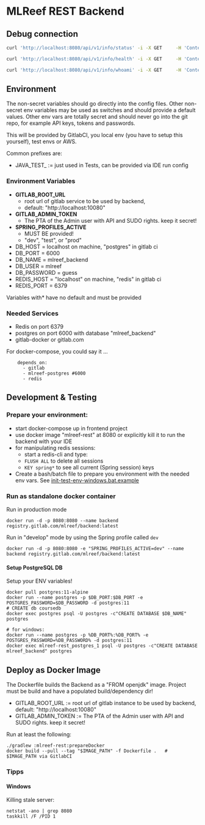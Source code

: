 # MLReef REST Backend

## Debug connection

```bash
curl 'http://localhost:8080/api/v1/info/status' -i -X GET     -H 'Content-Type: application/json'    -H 'Accept: application/json' 
```

```bash
curl 'http://localhost:8080/api/v1/info/health' -i -X GET     -H 'Content-Type: application/json'    -H 'Accept: application/json' 
```

```bash
curl 'http://localhost:8080/api/v1/info/whoami' -i -X GET     -H 'Content-Type: application/json'    -H 'Accept: application/json' 
```

## Environment

The non-secret variables should go directly into the config files.
Other non-secret env variables may be used as switches and should provide a default values.
Other env vars are totally secret and should never go into the git repo, for example API keys, tokens and passwords.

This will be provided by GitlabCI, you local env (you have to setup this yourself), test envs or AWS.

Common prefixes are:
* JAVA_TEST_ := just used in Tests, can be provided via IDE run config

### Environment Variables

* **GITLAB_ROOT_URL** 
  * root url of gitlab service to be used by backend, 
  * default: "http://localhost:10080"
* **GITLAB_ADMIN_TOKEN** 
  * The PTA of the Admin user with API and SUDO rights. keep it secret!
* **SPRING_PROFILES_ACTIVE** 
  * MUST BE provided! 
  * "dev", "test",  or "prod"
* DB_HOST = localhost on machine, "postgres" in gitlab ci
* DB_PORT = 6000
* DB_NAME = mlreef_backend
* DB_USER = mlreef
* DB_PASSWORD = guess
* REDIS_HOST = "localhost" on machine, "redis" in gitlab ci
* REDIS_PORT = 6379

Variables with* have no default and must be provided
  
### Needed Services

* Redis on port 6379
* postgres on port 6000 with database "mlreef_backend"
* gitlab-docker or gitlab.com

For docker-compose, you could say it ...

```
    depends_on:
      - gitlab
      - mlreef-postgres #6000
      - redis
```

## Development & Testing


### Prepare your environment:

* start docker-compose up in frontend project
* use docker image "mlreef-rest" at 8080 or explicitly kill it to run the backend with your IDE
* for manipulating redis sessions:
  * start a redis-cli and type:
  * ```FLUSH ALL``` to delete all sessions
  * ```KEY spring*``` to see all current (Spring session) keys 
* Create a bash/batch file to prepare you environment with the needed env vars. See [init-test-env-windows.bat.example](init-test-env-windows.bat.example)

### Run as standalone docker container

Run in production mode

```
docker run -d -p 8080:8080 --name backend registry.gitlab.com/mlreef/backend:latest
```

Run in "develop" mode by using the Spring profile called `dev`

```
docker run -d -p 8080:8080 -e "SPRING_PROFILES_ACTIVE=dev" --name backend registry.gitlab.com/mlreef/backend:latest
```


####  Setup PostgreSQL DB 

Setup your ENV variables!

```
docker pull postgres:11-alpine
docker run --name postgres -p $DB_PORT:$DB_PORT -e POSTGRES_PASSWORD=$DB_PASSWORD -d postgres:11
# CREATE db coursedb
docker exec postgres psql -U postgres -c"CREATE DATABASE $DB_NAME" postgres
```

```
# for windows: 
docker run --name postgres -p %DB_PORT%:%DB_PORT% -e POSTGRES_PASSWORD=%DB_PASSWORD% -d postgres:11
docker exec mlreef-rest_postgres_1 psql -U postgres -c"CREATE DATABASE mlreef_backend" postgres
```

## Deploy as Docker Image

The Dockerfile builds the Backend as a "FROM openjdk" image.
Project must be build and have a populated build/dependency dir!

* GITLAB_ROOT_URL := root url of gitlab instance to be used by backend, default: "http://localhost:10080"
* GITLAB_ADMIN_TOKEN := The PTA of the Admin user with API and SUDO rights. keep it secret!

Run at least the following:

```
./gradlew :mlreef-rest:prepareDocker
docker build --pull --tag "$IMAGE_PATH" -f Dockerfile .   # $IMAGE_PATH via GitlabCI
```

### Tipps

#### Windows

Killing stale server:
```
netstat -ano | grep 8080
taskkill /F /PID 1
```
